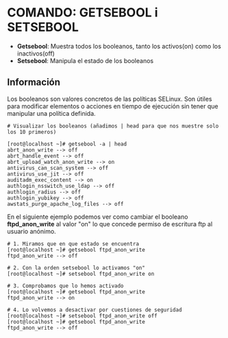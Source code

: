 # COMANDO: GETSEBOOL i SETSEBOOL

- **Getsebool**: Muestra todos los booleanos, tanto los activos(on) como los inactivos(off)
- **Setsebool**: Manipula el estado de los booleanos


## Información

Los booleanos son valores concretos de las políticas SELinux. Son útiles para modificar elementos o acciones en tiempo de ejecución sin tener que manipular una política definida.

```
# Visualizar los booleanos (añadimos | head para que nos muestre solo los 10 primeros)

[root@localhost ~]# getsebool -a | head
abrt_anon_write --> off
abrt_handle_event --> off
abrt_upload_watch_anon_write --> on
antivirus_can_scan_system --> off
antivirus_use_jit --> off
auditadm_exec_content --> on
authlogin_nsswitch_use_ldap --> off
authlogin_radius --> off
authlogin_yubikey --> off
awstats_purge_apache_log_files --> off

```

En el siguiente ejemplo podemos ver como cambiar el booleano **ftpd_anon_write** al valor "on" lo que concede permiso de escritura ftp al usuario anónimo.

```
# 1. Miramos que en que estado se encuentra
[root@localhost ~]# getsebool ftpd_anon_write
ftpd_anon_write --> off

# 2. Con la orden setsebool lo activamos "on"
[root@localhost ~]# setsebool ftpd_anon_write on

# 3. Comprobamos que lo hemos activado
[root@localhost ~]# getsebool ftpd_anon_write
ftpd_anon_write --> on

# 4. Lo volvemos a desactivar por cuestiones de seguridad
[root@localhost ~]# setsebool ftpd_anon_write off
[root@localhost ~]# getsebool ftpd_anon_write
ftpd_anon_write --> off

```



